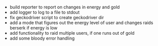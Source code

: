 - build reporter to report on changes in energy and gold
- add logger to log to a file to stdout
- fix geckodriver script to create geckodriver dir 
- add a mode that figures out the energy level of user and changes raids berserk if energy is low
- add functionality to raid multiple users, if one runs out of gold
- add some bloody error handling
